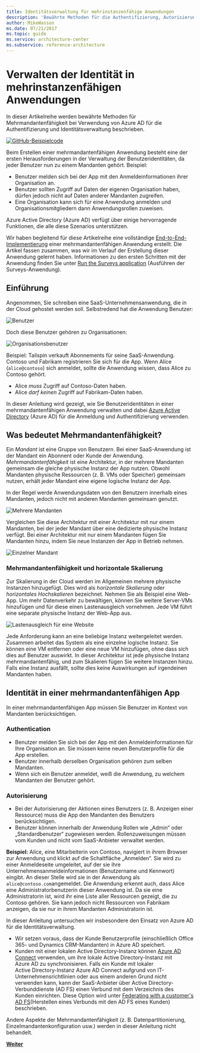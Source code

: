 ```yaml
---
title: Identitätsverwaltung für mehrinstanzenfähige Anwendungen
description: 'Bewährte Methoden für die Authentifizierung, Autorisierung und Identitätsverwaltung mehrmandantenfähiger Apps.'
author: MikeWasson
ms.date: 07/21/2017
ms.topic: guide
ms.service: architecture-center
ms.subservice: reference-architecture
---
```


# <a name="manage-identity-in-multitenant-applications"></a>Verwalten der Identität in mehrinstanzenfähigen Anwendungen

In dieser Artikelreihe werden bewährte Methoden für Mehrmandantenfähigkeit bei Verwendung von Azure AD für die Authentifizierung und Identitätsverwaltung beschrieben.

[![GitHub](../_images/github.png)-Beispielcode][sample-application]

Beim Erstellen einer mehrmandantenfähigen Anwendung besteht eine der ersten Herausforderungen in der Verwaltung der Benutzeridentitäten, da jeder Benutzer nun zu einem Mandanten gehört. Beispiel: 

- Benutzer melden sich bei der App mit den Anmeldeinformationen ihrer Organisation an.
- Benutzer sollten Zugriff auf Daten der eigenen Organisation haben, dürfen jedoch nicht auf Daten anderer Mandanten zugreifen.
- Eine Organisation kann sich für eine Anwendung anmelden und Organisationsmitgliedern dann Anwendungsrollen zuweisen.

Azure Active Directory (Azure AD) verfügt über einige hervorragende Funktionen, die alle diese Szenarios unterstützen.

Wir haben begleitend für diese Artikelreihe eine vollständige [End-to-End-Implementierung][sample-application] einer mehrmandantenfähigen Anwendung erstellt. Die Artikel fassen zusammen, was wir im Verlauf der Erstellung dieser Anwendung gelernt haben. Informationen zu den ersten Schritten mit der Anwendung finden Sie unter [Run the Surveys application][running-the-app] (Ausführen der Surveys-Anwendung).

## <a name="introduction"></a>Einführung

Angenommen, Sie schreiben eine SaaS-Unternehmensanwendung, die in der Cloud gehostet werden soll. Selbstredend hat die Anwendung Benutzer:

![Benutzer](./images/users.png)

Doch diese Benutzer gehören zu Organisationen:

![Organisationsbenutzer](./images/org-users.png)

Beispiel: Tailspin verkauft Abonnements für seine SaaS-Anwendung. Contoso und Fabrikam registrieren Sie sich für die App. Wenn Alice (`alice@contoso`) sich anmeldet, sollte die Anwendung wissen, dass Alice zu Contoso gehört.

- Alice *muss* Zugriff auf Contoso-Daten haben.
- Alice *darf keinen* Zugriff auf Fabrikam-Daten haben.

In dieser Anleitung wird gezeigt, wie Sie Benutzeridentitäten in einer mehrmandantenfähigen Anwendung verwalten und dabei [Azure Active Directory](/azure/active-directory) (Azure AD) für die Anmeldung und Authentifizierung verwenden.

<!-- markdownlint-disable MD026 -->

## <a name="what-is-multitenancy"></a>Was bedeutet Mehrmandantenfähigkeit?

<!-- markdownlint-enable MD026 -->

Ein *Mandant* ist eine Gruppe von Benutzern. Bei einer SaaS-Anwendung ist der Mandant ein Abonnent oder Kunde der Anwendung. *Mehrmandantenfähigkeit* ist eine Architektur, in der mehrere Mandanten gemeinsam die gleiche physische Instanz der App nutzen. Obwohl Mandanten physische Ressourcen (z. B. VMs oder Speicher) gemeinsam nutzen, erhält jeder Mandant eine eigene logische Instanz der App.

In der Regel werde Anwendungsdaten von den Benutzern innerhalb eines Mandanten, jedoch nicht mit anderen Mandanten gemeinsam genutzt.

![Mehrere Mandanten](./images/multitenant.png)

Vergleichen Sie diese Architektur mit einer Architektur mit nur einem Mandanten, bei der jeder Mandant über eine dedizierte physische Instanz verfügt. Bei einer Architektur mit nur einem Mandanten fügen Sie Mandanten hinzu, indem Sie neue Instanzen der App in Betrieb nehmen.

![Einzelner Mandant](./images/single-tenant.png)

### <a name="multitenancy-and-horizontal-scaling"></a>Mehrmandantenfähigkeit und horizontale Skalierung

Zur Skalierung in der Cloud werden im Allgemeinen mehrere physische Instanzen hinzugefügt. Dies wird als *horizontale Skalierung* oder *horizontales Hochskalieren* bezeichnet. Nehmen Sie als Beispiel eine Web-App. Um mehr Datenverkehr zu bewältigen, können Sie weitere Server-VMs hinzufügen und für diese einen Lastenausgleich vornehmen. Jede VM führt eine separate physische Instanz der Web-App aus.

![Lastenausgleich für eine Website](./images/load-balancing.png)

Jede Anforderung kann an eine beliebige Instanz weitergeleitet werden. Zusammen arbeitet das System als eine einzelne logische Instanz. Sie können eine VM entfernen oder eine neue VM hinzufügen, ohne dass sich dies auf Benutzer auswirkt. In dieser Architektur ist jede physische Instanz mehrmandantenfähig, und zum Skalieren fügen Sie weitere Instanzen hinzu. Falls eine Instanz ausfällt, sollte dies keine Auswirkungen auf irgendeinen Mandanten haben.

## <a name="identity-in-a-multitenant-app"></a>Identität in einer mehrmandantenfähigen App

In einer mehrmandantenfähigen App müssen Sie Benutzer im Kontext von Mandanten berücksichtigen.

### <a name="authentication"></a>Authentication

- Benutzer melden Sie sich bei der App mit den Anmeldeinformationen für Ihre Organisation an. Sie müssen keine neuen Benutzerprofile für die App erstellen.
- Benutzer innerhalb derselben Organisation gehören zum selben Mandanten.
- Wenn sich ein Benutzer anmeldet, weiß die Anwendung, zu welchem Mandanten der Benutzer gehört.

### <a name="authorization"></a>Autorisierung

- Bei der Autorisierung der Aktionen eines Benutzers (z. B. Anzeigen einer Ressource) muss die App den Mandanten des Benutzers berücksichtigen.
- Benutzer können innerhalb der Anwendung Rollen wie „Admin“ oder „Standardbenutzer“ zugewiesen werden. Rollenzuweisungen müssen vom Kunden und nicht vom SaaS-Anbieter verwaltet werden.

**Beispiel:** Alice, eine Mitarbeiterin von Contoso, navigiert in ihrem Browser zur Anwendung und klickt auf die Schaltfläche „Anmelden“. Sie wird zu einer Anmeldeseite umgeleitet, auf der sie ihre Unternehmensanmeldeinformationen (Benutzername und Kennwort) eingibt. An dieser Stelle wird sie in der Anwendung als `alice@contoso.com`angemeldet. Die Anwendung erkennt auch, dass Alice eine Administratorbenutzerin dieser Anwendung ist. Da sie eine Administratorin ist, wird ihr eine Liste aller Ressourcen gezeigt, die zu Contoso gehören. Sie kann jedoch nicht Ressourcen von Fabrikam anzeigen, da sie nur in ihrem Mandanten Administratorin ist.

In dieser Anleitung untersuchen wir insbesondere den Einsatz von Azure AD für die Identitätsverwaltung.

- Wir setzen voraus, dass der Kunde Benutzerprofile (einschließlich Office 365- und Dynamics CRM-Mandanten) in Azure AD speichert.
- Kunden mit einer lokalen Active Directory-Instanz können [Azure AD Connect](/azure/active-directory/hybrid/whatis-hybrid-identity) verwenden, um ihre lokale Active Directory-Instanz mit Azure AD zu synchronisieren. Falls ein Kunde mit lokaler Active Directory-Instanz Azure AD Connect aufgrund von IT-Unternehmensrichtlinien oder aus einem anderen Grund nicht verwenden kann, kann der SaaS-Anbieter über Active Directory-Verbunddienste (AD FS) einen Verbund mit dem Verzeichnis des Kunden einrichten. Diese Option wird unter [Federating with a customer's AD FS](adfs.md)(Herstellen eines Verbunds mit den AD FS eines Kunden) beschrieben.

Andere Aspekte der Mehrmandantenfähigkeit (z. B. Datenpartitionierung, Einzelmandantenkonfiguration usw.) werden in dieser Anleitung nicht behandelt.

[**Weiter**](./tailspin.md)

<!-- links -->

[sample-application]: https://github.com/mspnp/multitenant-saas-guidance
[running-the-app]: ./run-the-app.md
